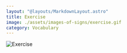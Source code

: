 ```yaml
---
layout: "@layouts/MarkdownLayout.astro"
title: Exercise
image: ./assets/images-of-signs/exercise.gif
category: Vocabulary
---
```


![Exercise](@signs/exercise.gif)
